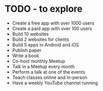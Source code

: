 # TODO - to explore

* Create a free app with over 1000 users
* Create a paid app with over 100 users
* Build 10 websites
* Build 2 websites for clients
* Build 5 apps in Android and iOS
* Publish paper
* Write a book
* Co-host monthly Meetup
* Talk in a Meetup every month
* Perform a talk at one of the events
* Teach classes online and in-person
* Have a weekly YouTube channel running



